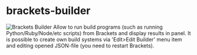 brackets-builder
================
![Brackets Builder](https://dl.dropboxusercontent.com/u/30258921/brackets-builder.png "Brackets Builder")
Allow to run build programs (such as running Python/Ruby/Node/etc scripts) from Brackets and display results in panel. It is possible to create own build systems via 'Edit>Edit Builder' menu item and editing opened JSON-file (you need to restart Brackets).
